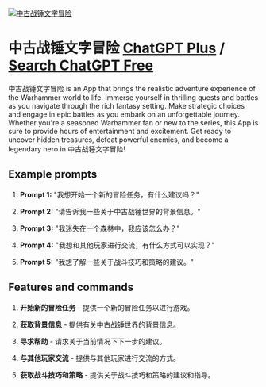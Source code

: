 
[![中古战锤文字冒险](https://files.oaiusercontent.com/file-nwZAXnZXWVnaoQtXJG8BQJJB?se=2123-10-20T04%3A22%3A51Z&sp=r&sv=2021-08-06&sr=b&rscc=max-age%3D31536000%2C%20immutable&rscd=attachment%3B%20filename%3Dcdeb7819-63f7-4940-8ddb-b7fb73ed9a4e.png&sig=11/ebTaWZexYPCsBOSj3EHL3C5lBejcMXteriFog4R0%3D)](https://chat.openai.com/g/g-4x3oF2lzi-zhong-gu-zhan-chui-wen-zi-mou-xian)

# 中古战锤文字冒险 [ChatGPT Plus](https://chat.openai.com/g/g-4x3oF2lzi-zhong-gu-zhan-chui-wen-zi-mou-xian) / [Search ChatGPT Free](https://gptcall.net/index.html#/?search=%E4%B8%AD%E5%8F%A4%E6%88%98%E9%94%A4%E6%96%87%E5%AD%97%E5%86%92%E9%99%A9)

中古战锤文字冒险 is an App that brings the realistic adventure experience of the Warhammer world to life. Immerse yourself in thrilling quests and battles as you navigate through the rich fantasy setting. Make strategic choices and engage in epic battles as you embark on an unforgettable journey. Whether you're a seasoned Warhammer fan or new to the series, this App is sure to provide hours of entertainment and excitement. Get ready to uncover hidden treasures, defeat powerful enemies, and become a legendary hero in 中古战锤文字冒险!

## Example prompts

1. **Prompt 1:** "我想开始一个新的冒险任务，有什么建议吗？"

2. **Prompt 2:** "请告诉我一些关于中古战锤世界的背景信息。"

3. **Prompt 3:** "我迷失在一个森林中，我应该怎么办？"

4. **Prompt 4:** "我想和其他玩家进行交流，有什么方式可以实现？"

5. **Prompt 5:** "我想了解一些关于战斗技巧和策略的建议。"


## Features and commands

1. **开始新的冒险任务** - 提供一个新的冒险任务以进行游戏。

2. **获取背景信息** - 提供有关中古战锤世界的背景信息。

3. **寻求帮助** - 请求关于当前情况下下一步的建议。

4. **与其他玩家交流** - 提供与其他玩家进行交流的方式。

5. **获取战斗技巧和策略** - 提供关于战斗技巧和策略的建议和指导。


